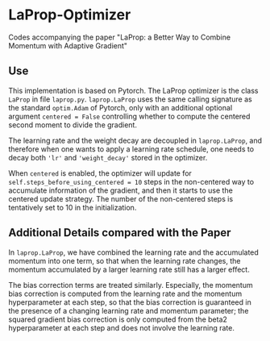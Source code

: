 # LaProp-Optimizer
Codes accompanying the paper "LaProp: a Better Way to Combine Momentum with Adaptive Gradient"

## Use
This implementation is based on Pytorch. The LaProp optimizer is the class ```LaProp``` in file ```laprop.py```. ```laprop.LaProp``` uses the same calling signature as the standard ```optim.Adam``` of Pytorch, 
only with an additional optional argument ```centered = False``` controlling whether to compute the centered second moment to divide the gradient.

The learning rate and the weight decay are decoupled in ```laprop.LaProp```, and therefore when one wants to apply a learning rate schedule, one needs to decay both ```'lr'``` and ```'weight_decay'``` stored in the optimizer. 

When ```centered``` is enabled, the optimizer will update for ```self.steps_before_using_centered = 10``` steps in the non-centered way to accumulate information of the gradient, and then it starts to use the centered update strategy. The number of the non-centered steps is tentatively set to 10 in the initialization.

## Additional Details compared with the Paper
In ```laprop.LaProp```, we have combined the learning rate and the accumulated momentum into one term, so that when the learning rate changes, the momentum accumulated by a larger learning rate still has a larger effect. 

The bias correction terms are treated similarly. Especially, the momentum bias correction is computed from the learning rate and the momentum hyperparameter at each step, so that the bias correction is guaranteed in the presence of a changing learning rate and momentum parameter; the squared gradient bias correction is only computed from the beta2 hyperparameter at each step and does not involve the learning rate.
